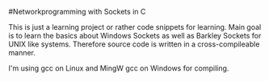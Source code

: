 #Networkprogramming with Sockets in C

This is just a learning project or rather code snippets for learning.
Main goal is to learn the basics about Windows Sockets as well as
Barkley Sockets for UNIX like systems.
Therefore source code is written in a cross-compileable manner.

I'm using gcc on Linux and MingW gcc on Windows for compiling.
